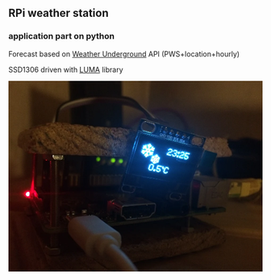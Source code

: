 ## RPi weather station
### application part on python
Forecast based on [Weather Underground](https://www.wunderground.com/weather/api/d/docs) API (PWS+location+hourly)

SSD1306 driven with [LUMA](https://github.com/rm-hull/luma.oled) library



![pic_first_run](https://github.com/joingig/wu/blob/test/imgs/pic03.jpg "first")
